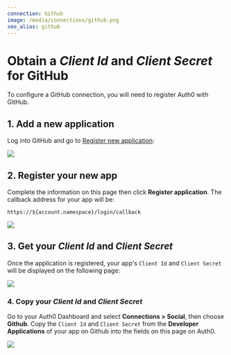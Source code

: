 ```yaml
---
connection: Github
image: /media/connections/github.png
seo_alias: github
---
```


# Obtain a *Client Id* and *Client Secret* for GitHub

To configure a GitHub connection, you will need to register Auth0 with GitHub.

## 1. Add a new application
Log into GitHub and go to [Register new application](https://github.com/settings/applications/new):

![](/media/articles/connections/social/github/github-addapp-1.png)

## 2. Register your new app

Complete the information on this page then click **Register application**. The callback address for your app will be:

	https://${account.namespace}/login/callback

![](/media/articles/connections/social/github/github-addapp-2.png)

## 3. Get your *Client Id* and *Client Secret*

Once the application is registered, your app's `Client Id` and `Client Secret` will be displayed on the following page:

![](/media/articles/connections/social/github/github-addapp-3.png)

### 4. Copy your *Client Id* and *Client Secret*

Go to your Auth0 Dashboard and select **Connections > Social**, then choose **Github**. Copy the `Client Id` and `Client Secret` from the **Developer Applications** of your app on Github into the fields on this page on Auth0.

![](/media/articles/connections/social/github/github-addapp-4.png)

